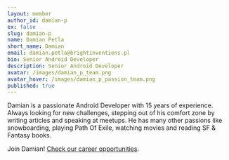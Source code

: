 ```yaml
---
layout: member
author_id: damian-p
ex: false
slug: damian-p
name: Damian Petla
short_name: Damian
email: damian.petla@brightinventions.pl
bio: Senior Android Developer
description: Senior Android Developer
avatar: /images/damian_p_team.png
avatar_hover: /images/damian_p_passion_team.png
published: true
---
```

Damian is a passionate Android Developer with 15 years of experience. Always looking for new challenges, stepping out of his comfort zone by writing articles and speaking at meetups. He has many other passions like snowboarding, playing Path Of Exile, watching movies and reading SF & Fantasy books.

Join Damian! [Check our career opportunities](/career).